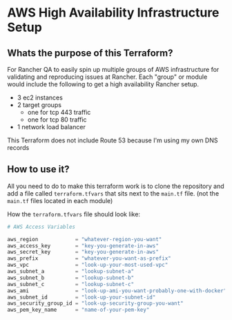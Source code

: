 # AWS High Availability Infrastructure Setup

## Whats the purpose of this Terraform?

For Rancher QA to easily spin up multiple groups of AWS infrastructure for validating and reproducing issues at Rancher. Each "group" or module would include the following to get a high availability Rancher setup.

- 3 ec2 instances
- 2 target groups
    - one for tcp 443 traffic
    - one for tcp 80 traffic
- 1 network load balancer

This Terraform does not include Route 53 because I'm using my own DNS records

## How to use it?

All you need to do to make this terraform work is to clone the repository and add a file called `terraform.tfvars` that sits next to the `main.tf` file. (not the `main.tf` files located in each module)

How the `terraform.tfvars` file should look like:

```tf
# AWS Access Variables

aws_region            = "whatever-region-you-want"
aws_access_key        = "key-you-generate-in-aws"
aws_secret_key        = "key-you-generate-in-aws"
aws_prefix            = "whatever-you-want-as-prefix"
aws_vpc               = "look-up-your-most-used-vpc"
aws_subnet_a          = "lookup-subnet-a"
aws_subnet_b          = "lookup-subnet-b"
aws_subnet_c          = "lookup-subnet-c"
aws_ami               = "look-up-ami-you-want-probably-one-with-docker"
aws_subnet_id         = "look-up-your-subnet-id"
aws_security_group_id = "look-up-security-group-you-want"
aws_pem_key_name      = "name-of-your-pem-key"

```